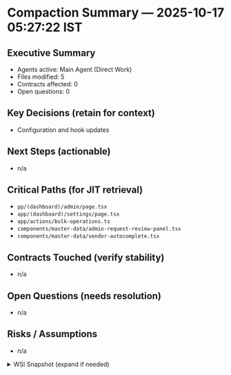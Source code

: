 # Compaction Summary — 2025-10-17 05:27:22 IST

## Executive Summary
- Agents active: Main Agent (Direct Work)
- Files modified: 5
- Contracts affected: 0
- Open questions: 0

## Key Decisions (retain for context)
- Configuration and hook updates

## Next Steps (actionable)
- n/a

## Critical Paths (for JIT retrieval)
- `pp/(dashboard)/admin/page.tsx`
- `app/(dashboard)/settings/page.tsx`
- `app/actions/bulk-operations.ts`
- `components/master-data/admin-request-review-panel.tsx`
- `components/master-data/vendor-autocomplete.tsx`

## Contracts Touched (verify stability)
- n/a

## Open Questions (needs resolution)
- n/a

## Risks / Assumptions
- n/a

<details>
<summary>WSI Snapshot (expand if needed)</summary>

- n/a
</details>

